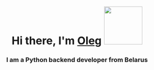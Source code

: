 <h1 align="center">Hi there, I'm <a href="https://daniilshat.ru/" target="_blank">Oleg</a> 
<img src="https://media.giphy.com/media/6FT3QE3AJMfwJDZBNr/giphy.gif?cid=ecf05e47pmnup48mfiekaev6wt4mprp90n0j6ro90ueljwi3&ep=v1_stickers_related&rid=giphy.gif&ct=s" width="100"/></h1>
<h3 align="center">I am a Python backend developer from Belarus</h3>
